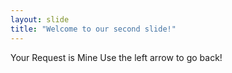 ```yaml
---
layout: slide
title: "Welcome to our second slide!"
---
```

Your Request is Mine
Use the left arrow to go back!
